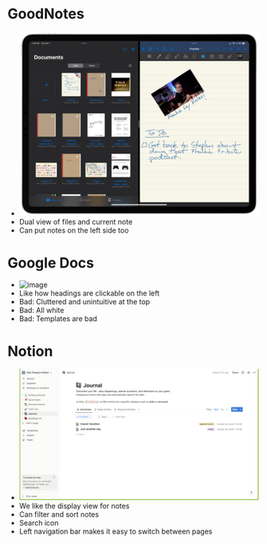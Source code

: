 # GoodNotes

- ![image](competitors/goodnotes.png)
- Dual view of files and current note
- Can put notes on the left side too

# Google Docs

- ![image](competitors/google-docs.avif)
- Like how headings are clickable on the left
- Bad: Cluttered and unintuitive at the top
- Bad: All white
- Bad: Templates are bad

# Notion

- ![image](competitors/notion.png)
- We like the display view for notes
- Can filter and sort notes
- Search icon
- Left navigation bar makes it easy to switch between pages
